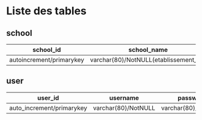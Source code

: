 Liste des tables
=================

school
-----------------
| school_id | school_name | main_field  | sub_field | academy | region | department | city | type_diploma | diploma_name | *user_id* |
|-----------|-------------|-------------|-----------|---------|--------|------------|------|--------------|--------------|------------|
|autoincrement/primarykey|varchar(80)/NotNULL(etablissement_lib)|varchar(80)/NotNULL(gd_disciscipline_lib)|varchar(80)/NotNULL(discipline_lib)|varchar(80)/NotNULL(aca_etab_lib)|varchar(80)/NotNULL(reg_ins_lib)|varchar(80)/NotNULL(dep_ins_lib)|varchar(80)/NotNULL(uucr_ins_lib)|varchar(80)/NotNULL(diplome_rgp)|varchar(80)/NotNULL(libelle_intitule_1)|foreignkey/NotNULL|

user
--------------
| user_id | username  | password |
|---------|-----------|----------|
|auto_increment/primarykey|varchar(80)/NotNULL|varchar(80)/NotNULL|
